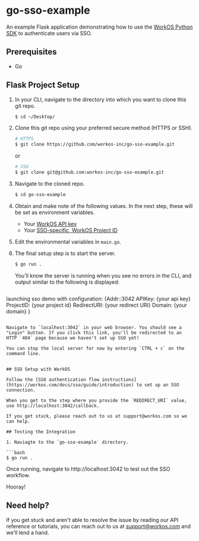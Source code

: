 # go-sso-example
An example Flask application demonstrating how to use the [WorkOS Python SDK](https://github.com/workos-inc/workos-python) to authenticate users via SSO.

## Prerequisites
- Go

## Flask Project Setup

1. In your CLI, navigate to the directory into which you want to clone this git repo.
   ```bash
   $ cd ~/Desktop/
   ```

2. Clone this git repo using your preferred secure method (HTTPS or SSH).
   ```bash
   # HTTPS
   $ git clone https://github.com/workos-inc/go-sso-example.git
   ```

   or

   ```bash
   # SSH
   $ git clone git@github.com:workos-inc/go-sso-example.git
   ```

3. Navigate to the cloned repo.
   ```bash
   $ cd go-sso-example
   ```

4. Obtain and make note of the following values. In the next step, these will be set as environment variables.
   - Your [WorkOS API key](https://dashboard.workos.com/api-keys)
   - Your [SSO-specific, WorkOS Project ID](https://dashboard.workos.com/configuration)


5. Edit the environmental variables in `main.go`.

6. The final setup step is to start the server.
   ```bash
   $ go run .
   ```

   You'll know the server is running when you see no errors in the CLI, and output similar to the following is displayed:

   ```bash
launching sso demo with configuration: {Addr::3042 APIKey: {your api key} ProjectID: {your project id} RedirectURI: {your redirect URI} Domain: {your domain} }
   ```

   Navigate to `localhost:3042` in your web browser. You should see a "Login" button. If you click this link, you'll be redirected to an HTTP `404` page because we haven't set up SSO yet!

   You can stop the local server for now by entering `CTRL + c` on the command line.


## SSO Setup with WorkOS

Follow the [SSO authentication flow instructions](https://workos.com/docs/sso/guide/introduction) to set up an SSO connection.

When you get to the step where you provide the `REDIRECT_URI` value, use http://localhost:3042/callback.

If you get stuck, please reach out to us at support@workos.com so we can help.

## Testing the Integration

1. Naviagte to the `go-sso-example` directory. 

   ```bash
   $ go run .
   ```

   Once running, navigate to http://localhost:3042 to test out the SSO workflow.

   Hooray!

## Need help?

If you get stuck and aren't able to resolve the issue by reading our API reference or tutorials, you can reach out to us at support@workos.com and we'll lend a hand.
